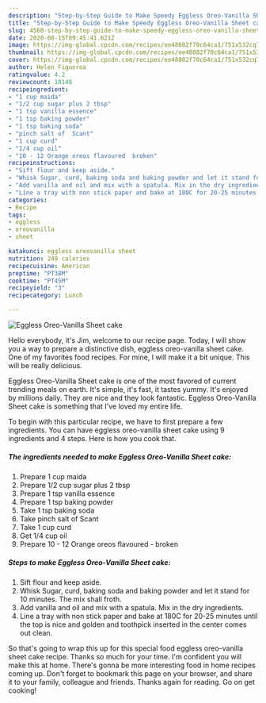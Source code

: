 ```yaml
---
description: "Step-by-Step Guide to Make Speedy Eggless Oreo-Vanilla Sheet cake"
title: "Step-by-Step Guide to Make Speedy Eggless Oreo-Vanilla Sheet cake"
slug: 4560-step-by-step-guide-to-make-speedy-eggless-oreo-vanilla-sheet-cake
date: 2020-08-15T09:45:41.621Z
image: https://img-global.cpcdn.com/recipes/ee48082f70c64ca1/751x532cq70/eggless-oreo-vanilla-sheet-cake-recipe-main-photo.jpg
thumbnail: https://img-global.cpcdn.com/recipes/ee48082f70c64ca1/751x532cq70/eggless-oreo-vanilla-sheet-cake-recipe-main-photo.jpg
cover: https://img-global.cpcdn.com/recipes/ee48082f70c64ca1/751x532cq70/eggless-oreo-vanilla-sheet-cake-recipe-main-photo.jpg
author: Helen Figueroa
ratingvalue: 4.2
reviewcount: 10148
recipeingredient:
- "1 cup maida"
- "1/2 cup sugar plus 2 tbsp"
- "1 tsp vanilla essence"
- "1 tsp baking powder"
- "1 tsp baking soda"
- "pinch salt of  Scant"
- "1 cup curd"
- "1/4 cup oil"
- "10 - 12 Orange oreos flavoured  broken"
recipeinstructions:
- "Sift flour and keep aside."
- "Whisk Sugar, curd, baking soda and baking powder and let it stand for 10 minutes. The mix shall froth."
- "Add vanilla and oil and mix with a spatula. Mix in the dry ingredients."
- "Line a tray with non stick paper and bake at 180C for 20-25 minutes until the top is nice and golden and toothpick inserted in the center comes out clean."
categories:
- Recipe
tags:
- eggless
- oreovanilla
- sheet

katakunci: eggless oreovanilla sheet 
nutrition: 249 calories
recipecuisine: American
preptime: "PT38M"
cooktime: "PT45M"
recipeyield: "3"
recipecategory: Lunch

---
```



![Eggless Oreo-Vanilla Sheet cake](https://img-global.cpcdn.com/recipes/ee48082f70c64ca1/751x532cq70/eggless-oreo-vanilla-sheet-cake-recipe-main-photo.jpg)

Hello everybody, it's Jim, welcome to our recipe page. Today, I will show you a way to prepare a distinctive dish, eggless oreo-vanilla sheet cake. One of my favorites food recipes. For mine, I will make it a bit unique. This will be really delicious.

Eggless Oreo-Vanilla Sheet cake is one of the most favored of current trending meals on earth. It's simple, it's fast, it tastes yummy. It's enjoyed by millions daily. They are nice and they look fantastic. Eggless Oreo-Vanilla Sheet cake is something that I've loved my entire life.




To begin with this particular recipe, we have to first prepare a few ingredients. You can have eggless oreo-vanilla sheet cake using 9 ingredients and 4 steps. Here is how you cook that.

<!--inarticleads1-->

##### The ingredients needed to make Eggless Oreo-Vanilla Sheet cake:

1. Prepare 1 cup maida
1. Prepare 1/2 cup sugar plus 2 tbsp
1. Prepare 1 tsp vanilla essence
1. Prepare 1 tsp baking powder
1. Take 1 tsp baking soda
1. Take pinch salt of  Scant
1. Take 1 cup curd
1. Get 1/4 cup oil
1. Prepare 10 - 12 Orange oreos flavoured - broken




<!--inarticleads2-->

##### Steps to make Eggless Oreo-Vanilla Sheet cake:

1. Sift flour and keep aside.
1. Whisk Sugar, curd, baking soda and baking powder and let it stand for 10 minutes. The mix shall froth.
1. Add vanilla and oil and mix with a spatula. Mix in the dry ingredients.
1. Line a tray with non stick paper and bake at 180C for 20-25 minutes until the top is nice and golden and toothpick inserted in the center comes out clean.




So that's going to wrap this up for this special food eggless oreo-vanilla sheet cake recipe. Thanks so much for your time. I'm confident you will make this at home. There's gonna be more interesting food in home recipes coming up. Don't forget to bookmark this page on your browser, and share it to your family, colleague and friends. Thanks again for reading. Go on get cooking!
